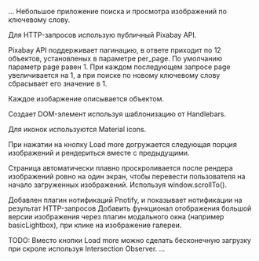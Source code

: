 ...
Небольшое приложение поиска и просмотра изображений по ключевому слову.

Для HTTP-запросов использую публичный Pixabay API.

Pixabay API поддерживает пагинацию, в ответе приходит по 12 объектов, установленых в параметре per_page. По умолчанию параметр page равен 1. При каждом последующем запросе page увеличивается на 1, а при поиске по новому ключевому слову сбрасывает его значение в 1.

Каждое изобаржение описывается объектом.

Создает DOM-элемент используя шаблонизацию от Handlebars.

Для иконок используются Material icons. 

При нажатии на кнопку Load more догружается следующая порция изображений и рендериться вместе с предыдущими.

Страница  автоматически плавно проскроливается после рендера изображений ровно на один экран, чтобы перевести пользователя на начало загруженных изображений. Используя window.scrollTo().

Добавлен плагин нотификаций Pnotify, и показывает нотификации на результат HTTP-запросов
Добавить функционал отображения большой версии изображения через плагин модального окна (например basicLightbox), при клике на изображение галереи.

TODO: Вместо кнопки Load more можно сделать бесконечную загрузку при скроле используя Intersection Observer.
...
